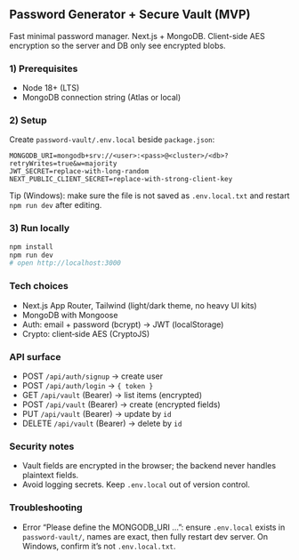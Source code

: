 ## Password Generator + Secure Vault (MVP)

Fast minimal password manager. Next.js + MongoDB. Client-side AES encryption so the server and DB only see encrypted blobs.

### 1) Prerequisites
- Node 18+ (LTS)
- MongoDB connection string (Atlas or local)

### 2) Setup
Create `password-vault/.env.local` beside `package.json`:

```
MONGODB_URI=mongodb+srv://<user>:<pass>@<cluster>/<db>?retryWrites=true&w=majority
JWT_SECRET=replace-with-long-random
NEXT_PUBLIC_CLIENT_SECRET=replace-with-strong-client-key
```

Tip (Windows): make sure the file is not saved as `.env.local.txt` and restart `npm run dev` after editing.

### 3) Run locally

```bash
npm install
npm run dev
# open http://localhost:3000
```

### Tech choices
- Next.js App Router, Tailwind (light/dark theme, no heavy UI kits)
- MongoDB with Mongoose
- Auth: email + password (bcrypt) → JWT (localStorage)
- Crypto: client‑side AES (CryptoJS)


### API surface
- POST `/api/auth/signup` → create user
- POST `/api/auth/login` → `{ token }`
- GET `/api/vault` (Bearer) → list items (encrypted)
- POST `/api/vault` (Bearer) → create (encrypted fields)
- PUT `/api/vault` (Bearer) → update by `id`
- DELETE `/api/vault` (Bearer) → delete by `id`

### Security notes
- Vault fields are encrypted in the browser; the backend never handles plaintext fields.
- Avoid logging secrets. Keep `.env.local` out of version control.

### 

### Troubleshooting
- Error “Please define the MONGODB_URI …”: ensure `.env.local` exists in `password-vault/`, names are exact, then fully restart dev server. On Windows, confirm it’s not `.env.local.txt`.
